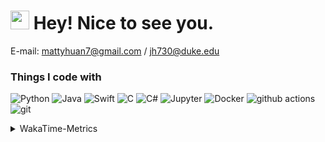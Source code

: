 <h1><img src="https://emojis.slackmojis.com/emojis/images/1531849430/4246/blob-sunglasses.gif?1531849430" width="30"/> Hey! Nice to see you.</h1>

E-mail: mattyhuan7@gmail.com / jh730@duke.edu 

<h3>Things I code with</h3>
<p>
  <img alt="Python" src="https://img.shields.io/badge/-Python-3776AB?style=flat-square&logo=Python&logoColor=white" />
  <img alt="Java" src="https://img.shields.io/badge/-Java-007396?style=flat-square&logo=Java&logoColor=white" />
  <img alt="Swift" src="https://img.shields.io/badge/-Swift-FA7343?style=flat-square&logo=Swift&logoColor=white" />
  <img alt="C" src="https://img.shields.io/badge/-C-A8B9CC?style=flat-square&logo=C&logoColor=white" />
  <img alt="C#" src="https://img.shields.io/badge/-C%23-239120?style=flat-square&logo=C-Sharp&logoColor=white" />
  <img alt="Jupyter" src="https://img.shields.io/badge/-Jupyter%20Notebook-F37626?style=flat-square&logo=Jupyter&logoColor=white" />
  <img alt="Docker" src="https://img.shields.io/badge/-Docker-46a2f1?style=flat-square&logo=docker&logoColor=white" />
  <img alt="github actions" src="https://img.shields.io/badge/-Github_Actions-2088FF?style=flat-square&logo=github-actions&logoColor=white" />
  <img alt="git" src="https://img.shields.io/badge/-Git-F05032?style=flat-square&logo=git&logoColor=white" />
</p>

<details>
  <summary>WakaTime-Metrics</summary>
  <br>
  
<!--START_SECTION:waka-->
![Code Time](http://img.shields.io/badge/Code%20Time-147%20hrs%2055%20mins-blue)

**I'm a Night 🦉** 

```text
🌞 Morning                86 commits          █████░░░░░░░░░░░░░░░░░░░░   21.03 % 
🌆 Daytime                67 commits          ████░░░░░░░░░░░░░░░░░░░░░   16.38 % 
🌃 Evening                203 commits         ████████████░░░░░░░░░░░░░   49.63 % 
🌙 Night                  53 commits          ███░░░░░░░░░░░░░░░░░░░░░░   12.96 % 
```
📅 **I'm Most Productive on Thursday** 

```text
Monday                   41 commits          ███░░░░░░░░░░░░░░░░░░░░░░   10.02 % 
Tuesday                  69 commits          ████░░░░░░░░░░░░░░░░░░░░░   16.87 % 
Wednesday                28 commits          ██░░░░░░░░░░░░░░░░░░░░░░░   06.85 % 
Thursday                 128 commits         ████████░░░░░░░░░░░░░░░░░   31.30 % 
Friday                   63 commits          ████░░░░░░░░░░░░░░░░░░░░░   15.40 % 
Saturday                 25 commits          ██░░░░░░░░░░░░░░░░░░░░░░░   06.11 % 
Sunday                   55 commits          ███░░░░░░░░░░░░░░░░░░░░░░   13.45 % 
```


📊 **This Week I Spent My Time On** 

```text
💬 Programming Languages: 
Python                   6 hrs 32 mins       ████████████████░░░░░░░░░   65.89 % 
Swift                    2 hrs 50 mins       ███████░░░░░░░░░░░░░░░░░░   28.58 % 
Other                    18 mins             █░░░░░░░░░░░░░░░░░░░░░░░░   03.16 % 
Groovy                   10 mins             ░░░░░░░░░░░░░░░░░░░░░░░░░   01.72 % 
Markdown                 3 mins              ░░░░░░░░░░░░░░░░░░░░░░░░░   00.60 % 

🐱‍💻 Projects: 
JustForFun               5 hrs 57 mins       ███████████████░░░░░░░░░░   60.02 % 
CS193P-Demo              2 hrs 9 mins        █████░░░░░░░░░░░░░░░░░░░░   21.73 % 
flower                   1 hr 17 mins        ███░░░░░░░░░░░░░░░░░░░░░░   13.10 % 
huanjingheng             19 mins             █░░░░░░░░░░░░░░░░░░░░░░░░   03.26 % 
dyn_flower_android_drf   10 mins             ░░░░░░░░░░░░░░░░░░░░░░░░░   01.71 % 
```


 Last Updated on 07/15/2023 06:13:12 UTC
<!--END_SECTION:waka-->
</details>
